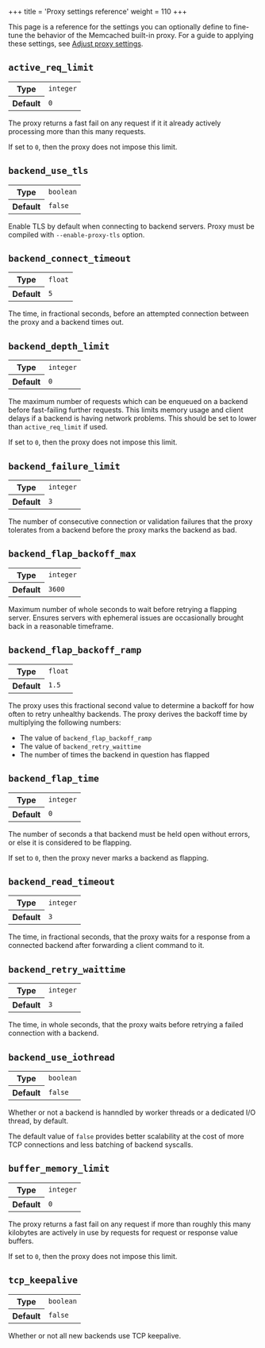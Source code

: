 +++
title = 'Proxy settings reference'
weight = 110
+++

This page is a reference for the settings you can optionally define to fine-tune the behavior of the Memcached built-in proxy. For a guide to applying these settings, see [Adjust proxy settings]({{<proxy_base_path>}}configure#settings).

## <code>active_req_limit</code>

<table>
<tr><th>Type</th><td><code>integer</code></td></tr>
<tr><th>Default</th><td><code>0</code></td></tr>
</table>

The proxy returns a fast fail on any request if it it already actively processing more than this many requests.

If set to `0`, then the proxy does not impose this limit.

## <code>backend_use_tls</code>

<table>
<tr><th>Type</th><td><code>boolean</code></td></tr>
<tr><th>Default</th><td><code>false</code></td></tr>
</table>

Enable TLS by default when connecting to backend servers. Proxy must be
compiled with `--enable-proxy-tls` option.

## <code>backend_connect_timeout</code>

<table>
<tr><th>Type</th><td><code>float</code></td></tr>
<tr><th>Default</th><td><code>5</code></td></tr>
</table>

The time, in fractional seconds, before an attempted connection between the proxy and a backend times out.

## <code>backend_depth_limit</code>

<table>
<tr><th>Type</th><td><code>integer</code></td></tr>
<tr><th>Default</th><td><code>0</code></td></tr>
</table>

The maximum number of requests which can be enqueued on a backend before
fast-failing further requests. This limits memory usage and client delays if a
backend is having network problems. This should be set to lower than
`active_req_limit` if used.

If set to `0`, then the proxy does not impose this limit.

## <code>backend_failure_limit</code>

<table>
<tr><th>Type</th><td><code>integer</code></td></tr>
<tr><th>Default</th><td><code>3</code></td></tr>
</table>

The number of consecutive connection or validation failures that the proxy tolerates from a backend before the proxy marks the backend as bad.

## <code>backend_flap_backoff_max</code>

<table>
<tr><th>Type</th><td><code>integer</code></td></tr>
<tr><th>Default</th><td><code>3600</code></td></tr>
</table>

Maximum number of whole seconds to wait before retrying a flapping server.
Ensures servers with ephemeral issues are occasionally brought back in a
reasonable timeframe.

## <code>backend_flap_backoff_ramp</code>

<table>
<tr><th>Type</th><td><code>float</code></td></tr>
<tr><th>Default</th><td><code>1.5</code></td></tr>
</table>

The proxy uses this fractional second value to determine a backoff for how often
to retry unhealthy backends. The proxy derives the backoff time by multiplying the following numbers:

* The value of <code>backend_flap_backoff_ramp</code>
* The value of <code>backend_retry_waittime</code> 
* The number of times the backend in question has flapped

## <code>backend_flap_time</code>

<table>
<tr><th>Type</th><td><code>integer</code></td></tr>
<tr><th>Default</th><td><code>0</code></td></tr>
</table>

The number of seconds a that backend must be held open without errors, or else it
is considered to be flapping.

If set to `0`, then the proxy never marks a backend as flapping.

## <code>backend_read_timeout</code>

<table>
<tr><th>Type</th><td><code>integer</code></td></tr>
<tr><th>Default</th><td><code>3</code></td></tr>
</table>

The time, in fractional seconds, that the proxy waits for a response from a connected backend after forwarding a client command to it.

## <code>backend_retry_waittime</code>

<table>
<tr><th>Type</th><td><code>integer</code></td></tr>
<tr><th>Default</th><td><code>3</code></td></tr>
</table>

The time, in whole seconds, that the proxy waits before retrying a failed connection with a backend.

## <code>backend_use_iothread</code>

<table>
<tr><th>Type</th><td><code>boolean</code></td></tr>
<tr><th>Default</th><td><code>false</code></td></tr>
</table>

Whether or not a backend is hanndled by worker threads or a dedicated I/O
thread, by default.

The default value of <code>false</code> provides better scalability at the cost of more TCP connections and less batching of backend syscalls.

## <code>buffer_memory_limit</code>

<table>
<tr><th>Type</th><td><code>integer</code></td></tr>
<tr><th>Default</th><td><code>0</code></td></tr>
</table>

The proxy returns a fast fail on any request if more than roughly this many kilobytes are actively in use by requests for request or response value buffers.

If set to `0`, then the proxy does not impose this limit.

## <code>tcp_keepalive</code>

<table>
<tr><th>Type</th><td><code>boolean</code></td></tr>
<tr><th>Default</th><td><code>false</code></td></tr>
</table>

Whether or not all new backends use TCP keepalive.
